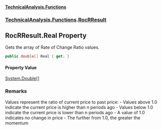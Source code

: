 #### [TechnicalAnalysis\.Functions](Atypical.TechnicalAnalysis.Functions.md 'Atypical\.TechnicalAnalysis\.Functions')
### [TechnicalAnalysis\.Functions](Atypical.TechnicalAnalysis.Functions.md#TechnicalAnalysis.Functions 'TechnicalAnalysis\.Functions').[RocRResult](RocRResult.md 'TechnicalAnalysis\.Functions\.RocRResult')

## RocRResult\.Real Property

Gets the array of Rate of Change Ratio values\.

```csharp
public double[] Real { get; }
```

#### Property Value
[System\.Double](https://docs.microsoft.com/en-us/dotnet/api/System.Double 'System\.Double')[\[\]](https://docs.microsoft.com/en-us/dotnet/api/System.Array 'System\.Array')

### Remarks
Values represent the ratio of current price to past price:
\- Values above 1\.0 indicate the current price is higher than n periods ago
\- Values below 1\.0 indicate the current price is lower than n periods ago
\- A value of 1\.0 indicates no change in price
\- The further from 1\.0, the greater the momentum